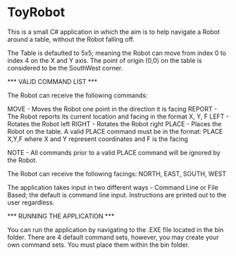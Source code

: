 # ToyRobot

This is a small C# application in which the aim is to help navigate a Robot around a table, without the Robot falling off.

The Table is defaulted to 5x5; meaning the Robot can move from index 0 to index 4 on the X and Y axis. 
The point of origin (0,0) on the table is considered to be the SouthWest corner.

*** VALID COMMAND LIST ***

The Robot can receive the following commands:

MOVE - Moves the Robot one point in the direction it is facing
REPORT - The Robot reports its current location and facing in the format X, Y, F
LEFT - Rotates the Robot left
RIGHT - Rotates the Robot right 
PLACE - Places the Robot on the table. A valid PLACE command must be in the format: PLACE X,Y,F where X and Y represent coordinates and F is the facing

NOTE - All commands prior to a valid PLACE command will be ignored by the Robot.

The Robot can receive the following facings: NORTH, EAST, SOUTH, WEST

The application takes input in two different ways - Command Line or File Based; the default is command line input. Instructions are printed out to the user regardless.

*** RUNNING THE APPLICATION *** 

You can run the application by navigating to the .EXE file located in the bin folder. 
There are 4 default command sets, however, you may create your own command sets. You must place them within the bin folder.
